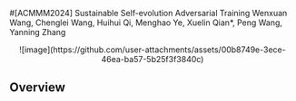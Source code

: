 #[ACMMM2024] Sustainable Self-evolution Adversarial Training
Wenxuan Wang, Chenglei Wang, Huihui Qi, Menghao Ye, Xuelin Qian*, Peng Wang, Yanning Zhang
<p align="center">
![image](https://github.com/user-attachments/assets/00b8749e-3ece-46ea-ba57-5b25f3f3840c)
</P>

## Overview
